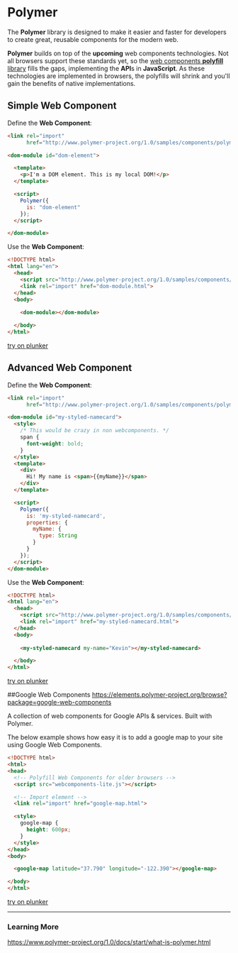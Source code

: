 # Polymer

The **Polymer** library is designed to make it easier and faster for developers to create great, reusable components for the modern web.


**Polymer** builds on top of the **upcoming** web components technologies. Not all browsers support these standards yet, so the [web components **polyfill** library](http://webcomponents.org/polyfills/) fills the gaps, implementing the **API**s in **JavaScript**. As these technologies are implemented in browsers, the polyfills will shrink and you'll gain the benefits of native implementations.



## Simple Web Component
Define the **Web Component**:
```html
<link rel="import"
      href="http://www.polymer-project.org/1.0/samples/components/polymer/polymer.html">

<dom-module id="dom-element">

  <template>
    <p>I'm a DOM element. This is my local DOM!</p>
  </template>

  <script>
    Polymer({
      is: "dom-element"
    });
  </script>

</dom-module>

```

Use the **Web Component**:
```html
<!DOCTYPE html>
<html lang="en">
  <head>
    <script src="http://www.polymer-project.org/1.0/samples/components/webcomponentsjs/webcomponents-lite.min.js"></script>
    <link rel="import" href="dom-module.html">
  </head>
  <body>
  
    <dom-module></dom-module>

  </body>
</html>
```


[try on plunker](http://plnkr.co/edit/T6p6QXoun8mAxdIBnWBa?p=preview)


## Advanced Web Component
Define the **Web Component**:
```html
<link rel="import"
      href="http://www.polymer-project.org/1.0/samples/components/polymer/polymer.html">

<dom-module id="my-styled-namecard">
  <style>
    /* This would be crazy in non webcomponents. */
    span {
      font-weight: bold;
    }
  </style>
  <template>
    <div>
      Hi! My name is <span>{{myName}}</span>
    </div>
  </template>

  <script>
    Polymer({
      is: 'my-styled-namecard',
      properties: {
        myName: {
          type: String
        }
      }
    });
  </script>
</dom-module>

```

Use the **Web Component**:
```html
<!DOCTYPE html>
<html lang="en">
  <head>
    <script src="http://www.polymer-project.org/1.0/samples/components/webcomponentsjs/webcomponents-lite.min.js"></script>
    <link rel="import" href="my-styled-namecard.html">
  </head>
  <body>
  
    <my-styled-namecard my-name="Kevin"></my-styled-namecard>

  </body>
</html>
```


[try on plunker](http://plnkr.co/edit/cgXR1Q55rR6pMyLxI1X7?p=preview)

##Google Web Components
https://elements.polymer-project.org/browse?package=google-web-components

A collection of web components for Google APIs & services. Built with Polymer.

The below example shows how easy it is to add a google map to your site using Google Web Components.

```html
<!DOCTYPE html>
<html>
<head>
  <!-- Polyfill Web Components for older browsers -->
  <script src="webcomponents-lite.js"></script>

  <!-- Import element -->
  <link rel="import" href="google-map.html">

  <style>
    google-map {
      height: 600px;
    }
  </style>
</head>
<body>

  <google-map latitude="37.790" longitude="-122.390"></google-map>

</body>
</html>
```

[try on plunker](http://plnkr.co/edit/xGNgPEFDFCN4qsBiEeVt?p=preview)


---
### Learning More
https://www.polymer-project.org/1.0/docs/start/what-is-polymer.html


